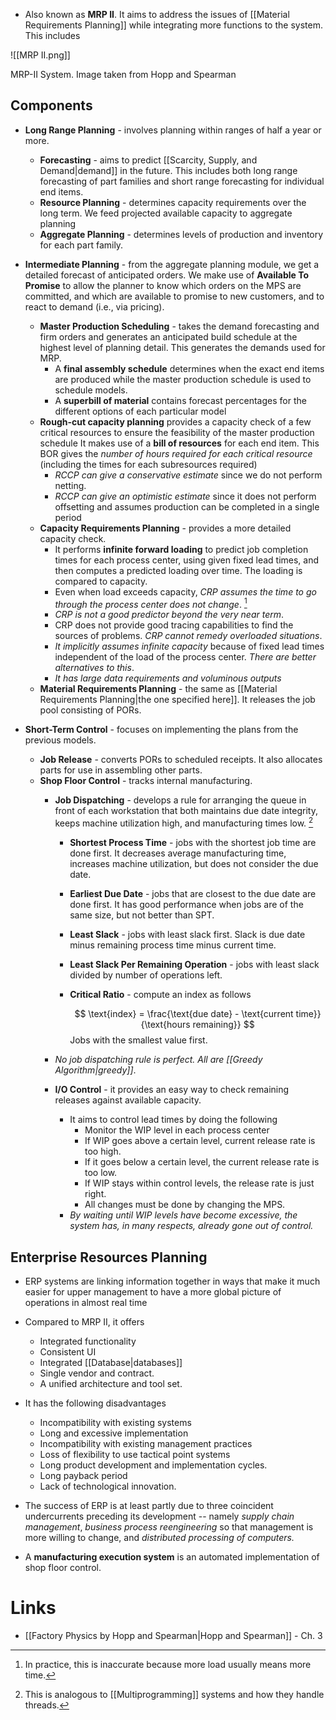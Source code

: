 * Also known as **MRP II**. It aims to address the issues of [[Material Requirements Planning]] while integrating more functions to the system. This includes

![[MRP II.png]]

<figcaption> MRP-II System. Image taken from Hopp and Spearman </figcaption>

## Components
* **Long Range Planning** - involves planning within ranges of half a year or more. 
	* **Forecasting** - aims to predict [[Scarcity, Supply, and Demand|demand]] in the future. This includes both long range forecasting of part families and short range forecasting for individual end items. 
	* **Resource Planning** - determines capacity requirements over the long term. We feed projected available capacity to aggregate planning
	* **Aggregate Planning** - determines levels of production and inventory for each part family. 

* **Intermediate Planning** - from the aggregate planning module, we get a detailed forecast of anticipated orders. We make use of **Available To Promise** to allow the planner to know which orders on the MPS are committed, and which are available to promise to new customers, and to react to demand (i.e., via pricing).
	* **Master Production Scheduling** - takes the demand forecasting and firm orders and generates an anticipated build schedule at the highest level of planning detail. This generates the demands used for MRP. 
		* A **final assembly schedule** determines when the exact end items are produced while the master production schedule is used to schedule models.
		* A **superbill of material** contains forecast percentages for the different options of each particular model
	* **Rough-cut capacity planning** provides a capacity check of a few critical resources to ensure the feasibility of the master production schedule It makes use of a **bill of resources** for each end item. This BOR gives the *number of hours required for each critical resource* (including the times for each subresources required)
		* *RCCP can give a conservative estimate* since we do not perform netting.
		* *RCCP can give an optimistic estimate* since it does not perform offsetting and assumes production can be completed in a single period
	* **Capacity Requirements Planning** - provides a more detailed capacity check.
		* It performs **infinite forward loading** to predict job completion times for each process center, using given fixed lead times, and then computes a predicted loading over time. The loading is compared to capacity.
		* Even when load exceeds capacity, *CRP assumes the time to go through the process center does not change*. [^crp]
		* *CRP is not a good predictor beyond the very near term*.
		* CRP does not provide good tracing capabilities to find the sources of problems. *CRP cannot remedy overloaded situations*.
		* *It implicitly assumes infinite capacity* because of fixed lead times independent of the load of the process center. *There are better alternatives to this*.
		* *It has large data requirements and voluminous outputs*
	* **Material Requirements Planning** - the same as [[Material Requirements Planning|the one specified here]]. It releases the job pool consisting of PORs. 
* **Short-Term Control** - focuses on implementing the plans from the previous models. 
	* **Job Release** - converts PORs to scheduled receipts. It also allocates parts for use in assembling other parts. 
	* **Shop Floor Control** - tracks internal manufacturing. 
		* **Job Dispatching** - develops a rule for arranging the queue in front of each workstation that both maintains due date integrity, keeps machine utilization high, and manufacturing times low. [^job_dispatch]
			* **Shortest Process Time** - jobs with the shortest job time are done first. It decreases average manufacturing time, increases machine utilization, but does not consider the due date.
			* **Earliest Due Date** - jobs that are closest to the due date are done first. It has good performance when jobs are of the same size, but not better than SPT.
			* **Least Slack** - jobs with least slack first. Slack is due date minus remaining process time minus current time.
			* **Least Slack Per Remaining Operation** - jobs with least slack divided by number of operations left.
			* **Critical Ratio** - compute an index as follows
			  
			  $$
			  \text{index} = \frac{\text{due date} - \text{current time}}{\text{hours remaining}}
			  $$
			  Jobs with the smallest value first.
		* *No job dispatching rule is perfect. All are [[Greedy Algorithm|greedy]]*. 

		* **I/O Control** - it provides an easy way to check remaining releases against available capacity. 
			* It aims to control lead times by doing the following
				* Monitor the WIP level in each process center
				* If WIP goes above a certain level, current release rate is too high.
				* If it goes below a certain level, the current release rate is too low.
				* If WIP stays within control levels, the release rate is just right.
				* All changes must be done by changing the MPS.
			* *By waiting until WIP levels have become excessive, the system has, in many respects, already gone out of control.*

[^crp]: In practice, this is inaccurate because more load usually means more time. 
[^job_dispatch]: This is analogous to [[Multiprogramming]] systems and how they handle threads.

## Enterprise Resources Planning
* ERP systems are linking information together in ways that make it much easier for upper management to have a more global picture of operations in almost real time
* Compared to MRP II, it offers
	* Integrated functionality
	* Consistent UI
	* Integrated [[Database|databases]]
	* Single vendor and contract.
	* A unified architecture and tool set.
* It has the following disadvantages
	* Incompatibility with existing systems
	* Long and excessive implementation
	* Incompatibility with existing management practices
	* Loss of flexibility to use tactical point systems
	* Long product development and implementation cycles.
	* Long payback period
	* Lack of technological innovation.
* The success of ERP is at least partly due to three coincident undercurrents preceding its development -- namely *supply chain management*,  *business process reengineering* so that management is more willing to change, and *distributed processing of computers.*

* A **manufacturing execution system** is an automated implementation of shop floor control. 
# Links
* [[Factory Physics by Hopp and Spearman|Hopp and Spearman]] - Ch. 3